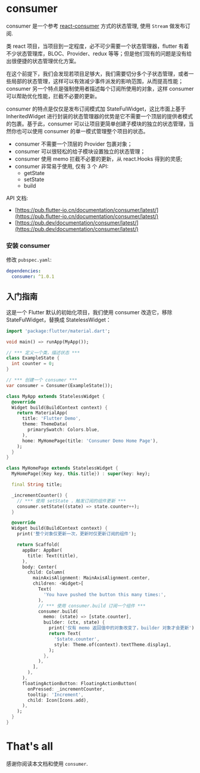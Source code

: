 # consumer

consumer 是一个参考 [react-consumer](https://github.com/ymzuiku/react-consumer) 方式的状态管理, 使用 `Stream` 做发布订阅.

类 react 项目，当项目到一定程度，必不可少需要一个状态管理器，flutter 有着不少状态管理库，BLOC、Provider、redux 等等；但是他们现有的问题是没有给出很便捷的状态管理优化方案。

在这个前提下，我们会发现若项目足够大，我们需要切分多个子状态管理，或者一些局部的状态管理，这样可以有效减少事件派发的影响范围，从而提高性能；consumer 另一个特点是强制使用者描述每个订阅所使用的对象，这样 consumer 可以帮助优化性能，拦截不必要的更新。

consumer 的特点是仅仅是发布订阅模式加 StateFulWidget，这比市面上基于 InheritedWidget 进行封装的状态管理器的优势是它不需要一个顶层的提供者模式的包裹。基于此，consumer 可以让项目更简单创建子模块的独立的状态管理，当然你也可以使用 consumer 的单一模式管理整个项目的状态。

- consumer 不需要一个顶层的 Provider 包裹对象；
- consumer 可以很轻松的给子模块设置独立的状态管理；
- consumer 使用 memo 拦截不必要的更新，从 react.Hooks 得到的灵感;
- consumer 非常易于使用, 仅有 3 个 API:
  - getState
  - setState
  - build

API 文档:

- [https://pub.flutter-io.cn/documentation/consumer/latest/](https://pub.flutter-io.cn/documentation/consumer/latest/)
- [https://pub.dev/documentation/consumer/latest/](https://pub.dev/documentation/consumer/latest/)

### 安装 consumer

修改 `pubspec.yaml`:

```yaml
dependencies:
  consumer: ^1.0.1
```

## 入门指南

这是一个 Flutter 默认的初始化项目，我们使用 consumer 改造它，移除 StateFulWidget，替换成 StatelessWidget：

```dart
import 'package:flutter/material.dart';

void main() => runApp(MyApp());

// *** 定义一个类，描述状态 ***
class ExampleState {
  int counter = 0;
}

// *** 创建一个 consumer ***
var consumer = Consumer(ExampleState());

class MyApp extends StatelessWidget {
  @override
  Widget build(BuildContext context) {
    return MaterialApp(
      title: 'Flutter Demo',
      theme: ThemeData(
        primarySwatch: Colors.blue,
      ),
      home: MyHomePage(title: 'Consumer Demo Home Page'),
    );
  }
}

class MyHomePage extends StatelessWidget {
  MyHomePage({Key key, this.title}) : super(key: key);

  final String title;

  _incrementCounter() {
    // *** 使用 setState ，触发订阅的组件更新 ***
    consumer.setState((state) => state.counter++);
  }

  @override
  Widget build(BuildContext context) {
    print('整个对象仅更新一次，更新时仅更新订阅的组件');

    return Scaffold(
      appBar: AppBar(
        title: Text(title),
      ),
      body: Center(
        child: Column(
          mainAxisAlignment: MainAxisAlignment.center,
          children: <Widget>[
            Text(
              'You have pushed the button this many times:',
            ),
            // *** 使用 consumer.build 订阅一个组件 ***
            consumer.build(
              memo: (state) => [state.counter],
              builder: (ctx, state) {
                print('仅有 memo 返回值中的对象改变了，builder 对象才会更新');
                return Text(
                  '$state.counter',
                  style: Theme.of(context).textTheme.display1,
                );
              },
            ),
          ],
        ),
      ),
      floatingActionButton: FloatingActionButton(
        onPressed: _incrementCounter,
        tooltip: 'Increment',
        child: Icon(Icons.add),
      ),
    );
  }
}

```

# That's all

感谢你阅读本文档和使用 `consumer`.
